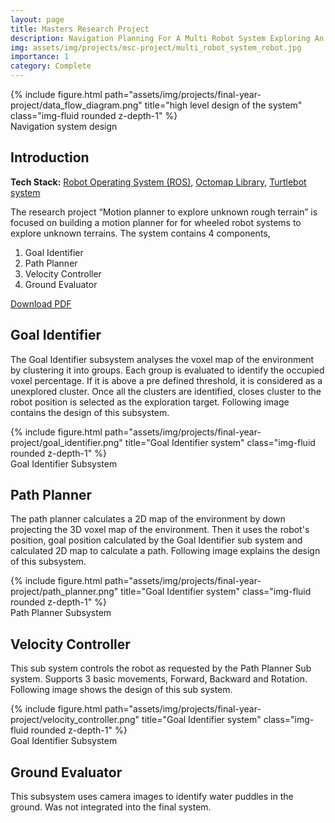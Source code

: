```yaml
---
layout: page
title: Masters Research Project
description: Navigation Planning For A Multi Robot System Exploring An Unknown Environment Supported By Volumetric Data
img: assets/img/projects/msc-project/multi_robot_system_robot.jpg
importance: 1
category: Complete
---
```


<div class="row">
    <div class="col-sm mt-3 mt-md-0">
        {% include figure.html path="assets/img/projects/final-year-project/data_flow_diagram.png" title="high level design of the system" class="img-fluid rounded z-depth-1" %}
    </div>
</div>
<div class="caption">
    Navigation system design
</div>

<h2>Introduction</h2>

<b>Tech Stack:</b> [Robot Operating System (ROS)](https://www.ros.org/), [Octomap Library](https://octomap.github.io/), [Turtlebot system](https://www.turtlebot.com/)

The research project “Motion planner to explore unknown rough terrain” is focused on building a motion planner for for wheeled robot systems to explore unknown terrains. The system contains 4 components,

<ol>
  <li>Goal Identifier</li>
  <li>Path Planner</li>
  <li>Velocity Controller</li>
  <li>Ground Evaluator</li>
</ol>

<a href="{{ '/assets/pdf/Navigation_Planning_For_A_Multi_Robot_System_Exploring_An_Unknown_Environment_Supported_By_Volumetric_Data.pdf' | relative_url }}">Download PDF</a>

<h2>Goal Identifier</h2>

The Goal Identifier subsystem analyses the voxel map of the environment by clustering it into groups. Each group is evaluated to identify the occupied voxel percentage. If it is above a pre defined threshold, it is considered as a unexplored cluster. Once all the clusters are identified, closes cluster to the robot position is selected as the exploration target. Following image contains the design of this subsystem.

<div class="row">
    <div class="col-sm mt-3 mt-md-0">
        {% include figure.html path="assets/img/projects/final-year-project/goal_identifier.png" title="Goal Identifier system" class="img-fluid rounded z-depth-1" %}
    </div>
</div>
<div class="caption">
    Goal Identifier Subsystem
</div>

<h2>Path Planner</h2>

The path planner calculates a 2D map of the environment by down projecting the 3D voxel map of the environment. Then it uses the robot's position, goal position calculated by the Goal Identifier sub system and calculated 2D map to calculate a path. Following image explains the design of this subsystem.

<div class="row">
    <div class="col-sm mt-3 mt-md-0">
        {% include figure.html path="assets/img/projects/final-year-project/path_planner.png" title="Goal Identifier system" class="img-fluid rounded z-depth-1" %}
    </div>
</div>
<div class="caption">
    Path Planner Subsystem
</div>

<h2>Velocity Controller</h2>

This sub system controls the robot as requested by the Path Planner Sub system. Supports 3 basic movements, Forward, Backward and Rotation. Following image shows the design of this sub system.

<div class="row">
    <div class="col-sm mt-3 mt-md-0">
        {% include figure.html path="assets/img/projects/final-year-project/velocity_controller.png" title="Goal Identifier system" class="img-fluid rounded z-depth-1" %}
    </div>
</div>
<div class="caption">
    Goal Identifier Subsystem
</div>


<h2>Ground Evaluator</h2>

This subsystem uses camera images to identify water puddles in the ground. Was not integrated into the final system.
